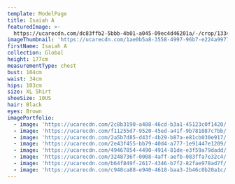 ```yaml
---
template: ModelPage
title: Isaiah A
featuredImage: >-
  https://ucarecdn.com/dc83ffb2-5bbb-4b01-a045-09ec4d46201a/-/crop/1334x836/0,576/-/preview/
imageThumbnail: 'https://ucarecdn.com/1ae0b5a8-3558-4997-96b7-e224a9977806/'
firstName: Isaiah A
collection: Global
height: 177cm
measurementType: chest
bust: 104cm
waist: 34cm
hips: 103cm
size: XL Shirt
shoeSize: 10US
hair: Black
eyes: Brown
imagePortfolio:
  - image: 'https://ucarecdn.com/2c8b3190-a488-46cd-b3a1-45123c0f1420/'
  - image: 'https://ucarecdn.com/f11255d7-9520-45ed-a41f-9b781087c7bb/'
  - image: 'https://ucarecdn.com/2a5b7d85-d43f-4b29-b87a-e81cb030e917/'
  - image: 'https://ucarecdn.com/2e43f455-bb79-40d4-a777-1e91447e1209/'
  - image: 'https://ucarecdn.com/49467854-4490-4914-81de-e3f59a79dadd/'
  - image: 'https://ucarecdn.com/3248736f-0008-4aff-aefb-083ffa7e32c4/'
  - image: 'https://ucarecdn.com/b64f849f-2617-4346-b7f2-82fae978ad7f/'
  - image: 'https://ucarecdn.com/c948ca88-e940-4618-baa3-2b46c0b20a1c/'
---
```


